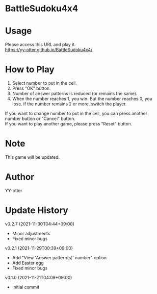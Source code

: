 # BattleSudoku4x4

# Usage
Please access this URL and play it.<br>
https://yy-otter.github.io/BattleSudoku4x4/
 
# How to Play
1. Select number to put in the cell.
2. Press "OK" button.
3. Number of answer patterns is reduced (or remains the same).
4. When the number reaches 1, you win. But the number reaches 0, you lose. If the number remains 2 or more, switch the player.

If you want to change number to put in the cell, you can press another number button or "Cancel" button.<br>
If you want to play another game, please press "Reset" button.

# Note
This game will be updated.
 
# Author
YY-otter

# Update History
v0.2.7 (2021-11-30T04:44+09:00)
- Minor adjustments
- Fixed minor bugs

v0.2.1 (2021-11-29T00:39+09:00)
- Add "View 'Answer pattern(s)' number" option
- Add Easter egg
- Fixed minor bugs

v0.1.0 (2021-11-21T04:09+09:00)
- Initial commit

